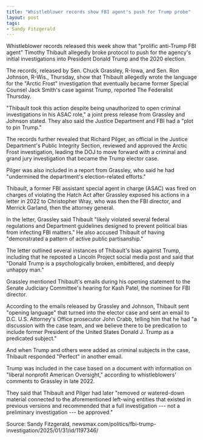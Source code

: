 ```yaml
---
title: "Whistleblower records show FBI agent's push for Trump probe"
layout: post
tags:
- Sandy Fitzgerald
---
```


Whistleblower records released this week show that "prolific anti-Trump FBI agent" Timothy Thibault allegedly broke protocol to push for the agency's initial investigations into President Donald Trump and the 2020 election.

The records, released by Sen. Chuck Grassley, R-Iowa, and Sen. Ron Johnson, R-Wis., Thursday, show that Thibault allegedly wrote the language for the "Arctic Frost" investigation that eventually became former Special Counsel Jack Smith's case against Trump, reported The Federalist Thursday.

"Thibault took this action despite being unauthorized to open criminal investigations in his ASAC role," a joint press release from Grassley and Johnson stated. They also said the Justice Department and FBI had a "plot to pin Trump."

The records further revealed that Richard Pilger, an official in the Justice Department's Public Integrity Section, reviewed and approved the Arctic Frost investigation, leading the DOJ to move forward with a criminal and grand jury investigation that became the Trump elector case.

Pilger was also included in a report from Grassley, who said he had "undermined the department's election-related efforts."

Thibault, a former FBI assistant special agent in charge (ASAC) was fired on charges of violating the Hatch Act after Grassley exposed his actions in a letter in 2022 to Christopher Wray, who was then the FBI director, and Merrick Garland, then the attorney general.

In the letter, Grassley said Thibault "likely violated several federal regulations and Department guidelines designed to prevent political bias from infecting FBI matters." He also accused Thibault of having "demonstrated a pattern of active public partisanship."

The letter outlined several instances of Thibault's bias against Trump, including that he reposted a Lincoln Project social media post and said that "Donald Trump is a psychologically broken, embittered, and deeply unhappy man."

Grassley mentioned Thibault's emails during his opening statement to the Senate Judiciary Committee's hearing for Kash Patel, the nominee for FBI director.

According to the emails released by Grassley and Johnson, Thibault sent "opening language" that turned into the elector case and sent an email to D.C. U.S. Attorney's Office prosecutor John Crabb, telling him that he had "a discussion with the case team, and we believe there to be predication to include former President of the United States Donald J. Trump as a predicated subject."

And when Trump and others were added as criminal subjects in the case, Thibault responded "Perfect" in another email.

Trump was included in the case based on a document with information on "liberal nonprofit American Oversight," according to whistleblowers' comments to Grassley in late 2022.

They said that Thibault and Pilger had later "removed or watered-down material connected to the aforementioned left-wing entities that existed in previous versions and recommended that a full investigation --- not a preliminary investigation --- be approved."

Source: Sandy Fitzgerald, newsmax.com/politics/fbi-trump-investigation/2025/01/31/id/1197346/
